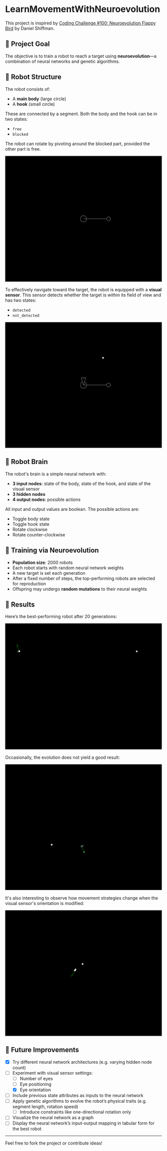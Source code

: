 # LearnMovementWithNeuroevolution

This project is inspired by [Coding Challenge #100: Neuroevolution Flappy Bird](https://www.youtube.com/watch?v=c6y21FkaUqw) by Daniel Shiffman.

## 🚀 Project Goal

The objective is to train a robot to reach a target using **neuroevolution**—a combination of neural networks and genetic algorithms.

## 🤖 Robot Structure

The robot consists of:

- A **main body** (large circle)
- A **hook** (small circle)

These are connected by a segment. Both the body and the hook can be in two states:

- `free`
- `blocked`

The robot can rotate by pivoting around the blocked part, provided the other part is free.

![Robot Movement](https://github.com/adebiasi/LearnMovementWithNeuroevolution/blob/main/imgs/RobotMovement.gif)

To effectively navigate toward the target, the robot is equipped with a **visual sensor**. This sensor detects whether the target is within its field of view and has two states:

- `detected`
- `not_detected`

![Robot Sensor](https://github.com/adebiasi/LearnMovementWithNeuroevolution/blob/main/imgs/RobotEye.gif)

## 🧠 Robot Brain

The robot's brain is a simple neural network with:

- **3 input nodes**: state of the body, state of the hook, and state of the visual sensor
- **3 hidden nodes**
- **4 output nodes**: possible actions

All input and output values are boolean. The possible actions are:

- Toggle body state
- Toggle hook state
- Rotate clockwise
- Rotate counter-clockwise

## 🧬 Training via Neuroevolution

- **Population size**: 2000 robots
- Each robot starts with random neural network weights
- A new target is set each generation
- After a fixed number of steps, the top-performing robots are selected for reproduction
- Offspring may undergo **random mutations** to their neural weights

## 🎯 Results

Here’s the best-performing robot after 20 generations:

![Best Robot](https://github.com/adebiasi/LearnMovementWithNeuroevolution/blob/main/imgs/finalTraining.gif)

Occasionally, the evolution does not yield a good result:

![Intermediate Training](https://github.com/adebiasi/LearnMovementWithNeuroevolution/blob/main/imgs/intermediateTraining.gif)

It's also interesting to observe how movement strategies change when the visual sensor's orientation is modified:

![Front-Facing Eye](https://github.com/adebiasi/LearnMovementWithNeuroevolution/blob/main/imgs/frontEye.gif)

## 🔮 Future Improvements

- [x] Try different neural network architectures (e.g. varying hidden node count)
- [ ] Experiment with visual sensor settings:
  - [ ] Number of eyes
  - [ ] Eye positioning
  - [x] Eye orientation
- [ ] Include previous state attributes as inputs to the neural network
- [ ] Apply genetic algorithms to evolve the robot’s physical traits (e.g. segment length, rotation speed)
  - [ ] Introduce constraints like one-directional rotation only
- [ ] Visualize the neural network as a graph
- [ ] Display the neural network’s input-output mapping in tabular form for the best robot

---

Feel free to fork the project or contribute ideas!

